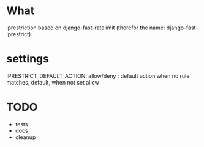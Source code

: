 # What

iprestriction based on django-fast-ratelimit (therefor the name: django-fast-iprestrict)

# settings

IPRESTRICT_DEFAULT_ACTION: allow/deny : default action when no rule matches, default, when not set allow

# TODO

-   tests
-   docs
-   cleanup
